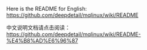 Here is the README for English: https://github.com/deepdetail/mqlinux/wiki/README

中文说明文档请点击阅读：https://github.com/deepdetail/mqlinux/wiki/README-%E4%B8%AD%E6%96%87
